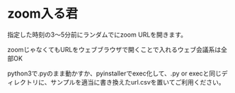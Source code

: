 # zoom入る君
指定した時刻の3〜5分前にランダムでにzoom URLを開きます。

zoomじゃなくてもURLをウェブブラウザで開くことで入れるウェブ会議系は全部OK

python3で.pyのまま動かすか、pyinstallerでexec化して、.py or execと同じディレクトリに、サンプルを適当に書き換えたurl.csvを置いてご利用ください。